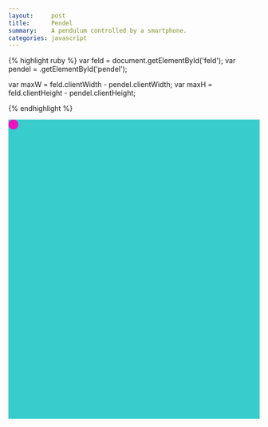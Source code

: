 ```yaml
---
layout:     post
title:      Pendel 
summary:    A pendulum controlled by a smartphone.
categories: javascript
---
```



{% highlight ruby %}
var feld = document.getElementById('feld');
var pendel = .getElementById('pendel');

var maxW = feld.clientWidth - pendel.clientWidth;
var maxH = feld.clientHeight - pendel.clientHeight;

{% endhighlight %}


<div id="feld" style="position:relative; width:100%; height:600px;
    background:#39CCCC" class="absolute-center">
    <div id="pendel" style="position:absolute; width:20px; height:20px;
      background:#F012BE; border-radius:100%"></div>
</div>

<script type="text/javascript">
    var feld = document.getElementById('feld');
    var pendel = .getElementById('pendel');

    var maxW = feld.clientWidth - pendel.clientWidth;
    var maxH = feld.clientHeight - pendel.clientHeight;

    function handleOrientation(event) {
      var x = event.beta%90;
      var y = event.gamma;

      x += 90;
      y += 90;

      pendel.style.left = (maxW*y/180 - pendel.clientWidth/2) + "px";
      pendel.style.top  = (maxH*x/180 - pendel.clientHeight/2) + "px";
    }

    window.addEventListener('deviceorientation', handleOrientation);
</script> 
